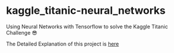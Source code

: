 # kaggle_titanic-neural_networks
Using Neural Networks with Tensorflow to solve the Kaggle Titanic Challenge 😎

The Detailed Explanation of this project is [here](https://medium.com/analytics-vidhya/solving-titanic-machine-learning-from-disaster-using-neural-networks-and-tensorflow-2abade61994a)
